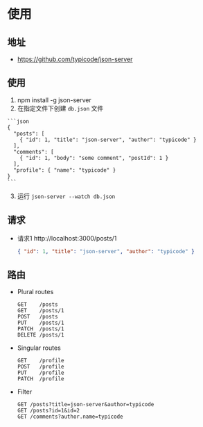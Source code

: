 # 使用

## 地址

  - https://github.com/typicode/json-server

## 使用

  1. npm install -g json-server
  2. 在指定文件下创建 `db.json` 文件

    ```json
    {
      "posts": [
        { "id": 1, "title": "json-server", "author": "typicode" }
      ],
      "comments": [
        { "id": 1, "body": "some comment", "postId": 1 }
      ],
      "profile": { "name": "typicode" }
    }
    ```

  3. 运行 `json-server --watch db.json`

## 请求

  + 请求1 http://localhost:3000/posts/1

    ```json
    { "id": 1, "title": "json-server", "author": "typicode" }
    ```

## 路由

  + Plural routes

    ```
    GET    /posts
    GET    /posts/1
    POST   /posts
    PUT    /posts/1
    PATCH  /posts/1
    DELETE /posts/1
    ```

  + Singular routes

    ```
    GET    /profile
    POST   /profile
    PUT    /profile
    PATCH  /profile
    ```

  + Filter

    ```
    GET /posts?title=json-server&author=typicode
    GET /posts?id=1&id=2
    GET /comments?author.name=typicode
    ```


